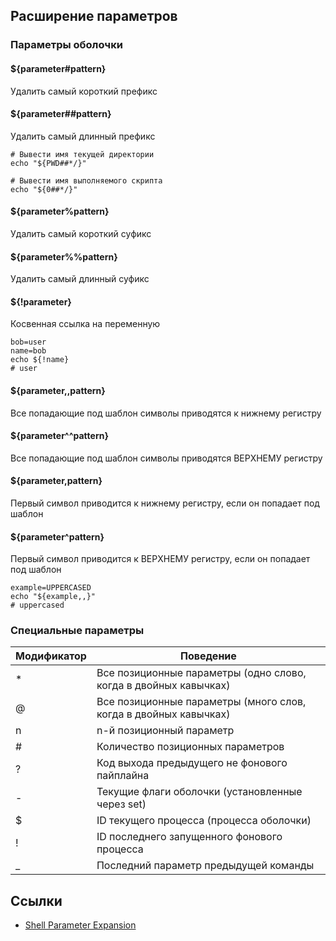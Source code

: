 ## Расширение параметров

### Параметры оболочки

#### ${parameter#pattern}
Удалить самый короткий префикс

#### ${parameter##pattern}
Удалить самый длинный префикс 

```shell
# Вывести имя текущей директории
echo "${PWD##*/}"

# Вывести имя выполняемого скрипта
echo "${0##*/}"
```

#### ${parameter%pattern}
Удалить самый короткий суфикс

#### ${parameter%%pattern}
Удалить самый длинный суфикс

#### ${!parameter}
Косвенная ссылка на переменную

```shell
bob=user
name=bob
echo ${!name}
# user
```

#### ${parameter,,pattern}
Все попадающие под шаблон символы приводятся к нижнему регистру

#### ${parameter^^pattern}
Все попадающие под шаблон символы приводятся ВЕРХНЕМУ регистру

#### ${parameter,pattern}
Первый символ приводится к нижнему регистру, если он попадает под шаблон

#### ${parameter^pattern}
Первый символ приводится к ВЕРХНЕМУ регистру, если он попадает под шаблон

```shell
example=UPPERCASED
echo "${example,,}"
# uppercased
```

### Cпециальные параметры

| Модификатор | Поведение |
| - | - |
| * | Все позиционные параметры (одно слово, когда в двойных кавычках) |
| @ | Все позиционные параметры (много слов, когда в двойных кавычках) |
| n | n-й позиционный параметр |
| # | Количество позиционных параметров |
| ? | Код выхода предыдущего не фонового пайплайна |
| - | Текущие флаги оболочки (установленные через set) |
| $ | ID текущего процесса (процесса оболочки) |
| ! | ID последнего запущенного фонового процесса  |
| _ | Последний параметр предыдущей команды |

## Ссылки
* [Shell Parameter Expansion](https://www.gnu.org/software/bash/manual/html_node/Shell-Parameter-Expansion.html)
